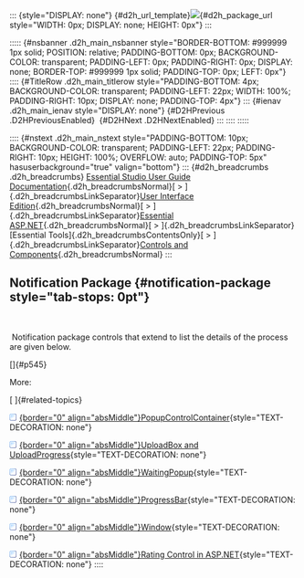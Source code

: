 ::: {style="DISPLAY: none"}
[](ms-xhelp:///?Id=d2h_url_template){#d2h_url_template}![](!package_url!){#d2h_package_url style="WIDTH: 0px; DISPLAY: none; HEIGHT: 0px"}
:::

::::: {#nsbanner .d2h_main_nsbanner style="BORDER-BOTTOM: #999999 1px solid; POSITION: relative; PADDING-BOTTOM: 0px; BACKGROUND-COLOR: transparent; PADDING-LEFT: 0px; PADDING-RIGHT: 0px; DISPLAY: none; BORDER-TOP: #999999 1px solid; PADDING-TOP: 0px; LEFT: 0px"}
:::: {#TitleRow .d2h_main_titlerow style="PADDING-BOTTOM: 4px; BACKGROUND-COLOR: transparent; PADDING-LEFT: 22px; WIDTH: 100%; PADDING-RIGHT: 10px; DISPLAY: none; PADDING-TOP: 4px"}
::: {#ienav .d2h_main_ienav style="DISPLAY: none"}
[](ms-xhelp:///?Id=b5564177-4a0e-4e99-af35-d692ac467172){#D2HPrevious .D2HPreviousEnabled}  [](ms-xhelp:///?Id=f7cca01f-69bc-4531-8bb0-28dbbd017142){#D2HNext .D2HNextEnabled}
:::
::::
:::::

:::: {#nstext .d2h_main_nstext style="PADDING-BOTTOM: 10px; BACKGROUND-COLOR: transparent; PADDING-LEFT: 22px; PADDING-RIGHT: 10px; HEIGHT: 100%; OVERFLOW: auto; PADDING-TOP: 5px" hasuserbackground="true" valign="bottom"}
::: {#d2h_breadcrumbs .d2h_breadcrumbs}
[Essential Studio User Guide Documentation](ms-xhelp:///?Id=12457748-09e3-4d74-a240-8e049cedf030){.d2h_breadcrumbsNormal}[ \> ]{.d2h_breadcrumbsLinkSeparator}[User Interface Edition](ms-xhelp:///?Id=c29296b7-531c-413b-a0ec-488ca1f7f669){.d2h_breadcrumbsNormal}[ \> ]{.d2h_breadcrumbsLinkSeparator}[Essential ASP.NET](ms-xhelp:///?Id=25c35330-c127-4dad-9a92-ed79dc7261a6){.d2h_breadcrumbsNormal}[ \> ]{.d2h_breadcrumbsLinkSeparator}[Essential Tools]{.d2h_breadcrumbsContentsOnly}[ \> ]{.d2h_breadcrumbsLinkSeparator}[Controls and Components](ms-xhelp:///?Id=99dc3762-3a6c-4306-b62b-5aa347ed3105){.d2h_breadcrumbsNormal}
:::

## Notification Package {#notification-package style="tab-stops: 0pt"}

 

 Notification package controls that extend to list the details of the process are given below.

[]{#p545} 

More:

[ ]{#related-topics}

[![](button.gif){border="0" align="absMiddle"}PopupControlContainer](ms-xhelp:///?Id=f7cca01f-69bc-4531-8bb0-28dbbd017142){style="TEXT-DECORATION: none"}

[![](button.gif){border="0" align="absMiddle"}UploadBox and UploadProgress](ms-xhelp:///?Id=853da44d-bfd9-4139-9328-5354d778c321){style="TEXT-DECORATION: none"}

[![](button.gif){border="0" align="absMiddle"}WaitingPopup](ms-xhelp:///?Id=014e4dc8-6bde-4ba3-bf6f-a3cffefdf344){style="TEXT-DECORATION: none"}

[![](button.gif){border="0" align="absMiddle"}ProgressBar](ms-xhelp:///?Id=d0a4eb1c-d717-4700-a98f-3f9f4f37a4fb){style="TEXT-DECORATION: none"}

[![](button.gif){border="0" align="absMiddle"}Window](ms-xhelp:///?Id=11d19af6-2f8a-4f51-814b-ebd99f08fd87){style="TEXT-DECORATION: none"}

[![](button.gif){border="0" align="absMiddle"}Rating Control in ASP.NET](ms-xhelp:///?Id=67553c68-bf4a-4f0c-bf31-7654b26f9c45){style="TEXT-DECORATION: none"}
::::
